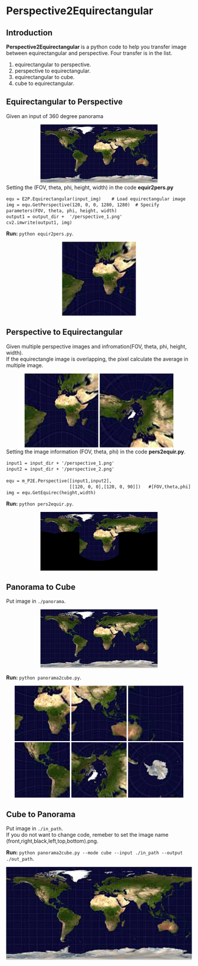 # Perspective2Equirectangular
## Introduction
<strong> Perspective2Equirectangular </strong> is a python code to help you transfer image between equirectangular and perspective. Four transfer is in the list.


1.  equirectangular to perspective.
2.  perspective to equirectangular. 
3.  equirectangular to cube.  
4.  cube to equirectangular.

## Equirectangular to Perspective
Given an input of 360 degree panorama
<center><img src="panorama/world_map.jpeg"></center>
Setting the (FOV, theta, phi, height, width) in the code <strong>equir2pers.py</strong>

```
equ = E2P.Equirectangular(input_img)    # Load equirectangular image
img = equ.GetPerspective(120, 0, 0, 1280, 1280)  # Specify parameters(FOV, theta, phi, height, width)
output1 = output_dir +  '/perspective_1.png'
cv2.imwrite(output1, img)
```
**Run:**  ```python equir2pers.py```.

<center><img width="200" height="200" src="example/perspective/perspective_1.png"></center>

## Perspective to Equirectangular
Given multiple perspective images and infromation(FOV, theta, phi, height, width).  
If the equirectangle image is overlapping, the pixel calculate the average in multiple image.

<center><img width="200" height="200" src="example/perspective/perspective_1.png"> <img width="200" height="200" src="example/perspective/perspective_2.png"></center>
Setting the image information (FOV, theta, phi) in the code <strong>pers2equir.py</strong>.

```
input1 = input_dir + '/perspective_1.png'
input2 = input_dir + '/perspective_2.png'

equ = m_P2E.Perspective([input1,input2],
                        [[120, 0, 0],[120, 0, 90]])   #[FOV,theta,phi]
img = equ.GetEquirec(height,width)
```
**Run:**  ```python pers2equir.py```.
<center><img width="318" height="159" src="example/equirectangle/output.png"></center>

## Panorama to Cube
Put image in `./panorama`.   
<center><img src="panorama/world_map.jpeg"></center>

**Run:**  ```python panorama2cube.py```.
<center><img width="150" height="150" src="output/00/front.png"> <img width="150" height="150" src="output/00/right.png"> <img width="150" height="150" src="output/00/back.png"><img width="150" height="150" src="output/00/left.png"> <img width="150" height="150" src="output/00/top.png"> <img width="150" height="150" src="output/00/bottom.png"></center>

## Cube to Panorama
Put image in `./in_path`.  
If you do not want to change code, remeber to set the image name (front,right,black,left,top,bottom).png. 

**Run:**  ```python panorama2cube.py --mode cube --input ./in_path --output ./out_path```.

<center><img src="output/output.png"></center>




